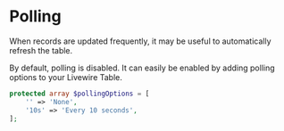 # Polling

When records are updated frequently, it may be useful to automatically refresh the table.

By default, polling is disabled. It can easily be enabled by adding polling options to your Livewire Table.

```php
protected array $pollingOptions = [
    '' => 'None',
    '10s' => 'Every 10 seconds',
];
```
